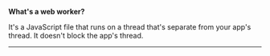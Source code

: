 **What's a web worker?**

It's a JavaScript file that runs on a thread that's separate from your app's thread.
It doesn't block the app's thread.

---
